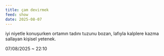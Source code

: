 ```yaml
---
title: çam devirmek
feed: show
date: 2025-08-07
---
```


iyi niyetle konuşurken ortamın tadını tuzunu bozan, lafıyla kalplere kazma sallayan kişisel yetenek.

07/08/2025 ~ 22:10

<!-- LikeBtn.com BEGIN -->
<span class="likebtn-wrapper" data-theme="google" data-lang="tr" data-i18n_like=" " data-identifier="item_1"></span>
<script>(function(d,e,s){if(d.getElementById("likebtn_wjs"))return;a=d.createElement(e);m=d.getElementsByTagName(e)[0];a.async=1;a.id="likebtn_wjs";a.src=s;m.parentNode.insertBefore(a, m)})(document,"script","//w.likebtn.com/js/w/widget.js");</script>
<!-- LikeBtn.com END -->
